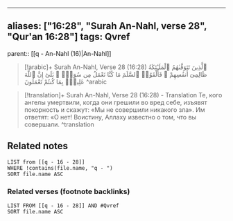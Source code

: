 
---
aliases: ["16:28", "Surah An-Nahl, verse 28", "Qur'an 16:28"]
tags: Qvref
---

parent:: [[q - An-Nahl (16)|An-Nahl]]

> [!arabic]+ Surah An-Nahl, Verse 28 (16:28)
> <span class="quran-arabic">ٱلَّذِينَ تَتَوَفَّىٰهُمُ ٱلْمَلَـٰٓئِكَةُ ظَالِمِىٓ أَنفُسِهِمْ ۖ فَأَلْقَوُا۟ ٱلسَّلَمَ مَا كُنَّا نَعْمَلُ مِن سُوٓءٍۭ ۚ بَلَىٰٓ إِنَّ ٱللَّهَ عَلِيمٌۢ بِمَا كُنتُمْ تَعْمَلُونَ</span>
^arabic

> [!translation]+ Surah An-Nahl, Verse 28 (16:28) - Translation
> Те, кого ангелы умертвили, когда они грешили во вред себе, изъявят покорность и скажут: «Мы не совершили никакого зла». Им ответят: «О нет! Воистину, Аллаху известно о том, что вы совершали.
^translation



## Related notes
```dataview
LIST from [[q - 16 - 28]]
WHERE !contains(file.name, "q - ")
SORT file.name ASC
```

### Related verses (footnote backlinks)
```dataview
LIST FROM [[q - 16 - 28]] AND #Qvref
SORT file.name ASC
```

